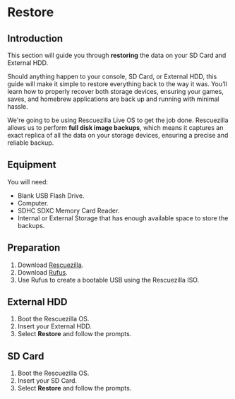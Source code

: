 # Restore

## Introduction

This section will guide you through **restoring** the data on your SD Card and External HDD.&#x20;

Should anything happen to your console, SD Card, or External HDD, this guide will make it simple to restore everything back to the way it was. You’ll learn how to properly recover both storage devices, ensuring your games, saves, and homebrew applications are back up and running with minimal hassle.

We're going to be using Rescuezilla Live OS to get the job done. Rescuezilla allows us to perform **full disk image backups**, which means it captures an exact replica of all the data on your storage devices, ensuring a precise and reliable backup.

## Equipment

You will need:

* Blank USB Flash Drive.
* Computer.
* SDHC SDXC Memory Card Reader.
* Internal or External Storage that has enough available space to store the backups.

## Preparation

1. Download [Rescuezilla](https://github.com/rescuezilla/rescuezilla/releases/download/2.5.1/rescuezilla-2.5.1-64bit.noble.iso).
2. Download [Rufus](https://github.com/pbatard/rufus/releases/download/v4.5/rufus-4.5.exe).
3. Use Rufus to create a bootable USB using the Rescuezilla ISO.

## External HDD

1. Boot the Rescuezilla OS.
2. Insert your External HDD.
3. Select **Restore** and follow the prompts.

## SD Card

1. Boot the Rescuezilla OS.
2. Insert your SD Card.
3. Select **Restore** and follow the prompts.
